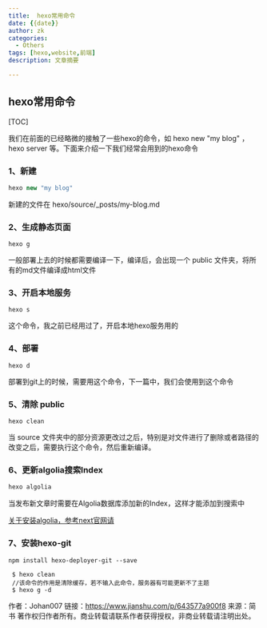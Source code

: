 ```yaml
---
title:  hexo常用命令
date: {{date}}
author: zk
categories:
  - Others
tags: [hexo,website,前端]
description: 文章摘要 

---
```

## hexo常用命令

[TOC]

我们在前面的已经略微的接触了一些hexo的命令，如 hexo new "my blog" ， hexo server 等。下面来介绍一下我们经常会用到的hexo命令

### 1、新建

```cpp
hexo new "my blog"
```

新建的文件在 hexo/source/_posts/my-blog.md

### 2、生成静态页面

```undefined
hexo g
```

一般部署上去的时候都需要编译一下，编译后，会出现一个 public 文件夹，将所有的md文件编译成html文件

### 3、开启本地服务

```undefined
hexo s
```

这个命令，我之前已经用过了，开启本地hexo服务用的

### 4、部署

```undefined
hexo d
```

部署到git上的时候，需要用这个命令，下一篇中，我们会使用到这个命令

### 5、清除 public

```undefined
hexo clean
```

当 source 文件夹中的部分资源更改过之后，特别是对文件进行了删除或者路径的改变之后，需要执行这个命令，然后重新编译。

### 6、更新algolia搜索Index

```java
hexo algolia
```

当发布新文章时需要在Algolia数据库添加新的Index，这样才能添加到搜索中

[关于安装algolia，参考next官网请](https://link.jianshu.com?t=http://theme-next.iissnan.com/third-party-services.html#algolia-search)

### 7、安装hexo-git

```hexo
npm install hexo-deployer-git --save

 $ hexo clean  
 //该命令的作用是清除缓存，若不输入此命令，服务器有可能更新不了主题
 $ hexo g -d
```

作者：Johan007
链接：https://www.jianshu.com/p/643577a900f8
来源：简书
著作权归作者所有。商业转载请联系作者获得授权，非商业转载请注明出处。